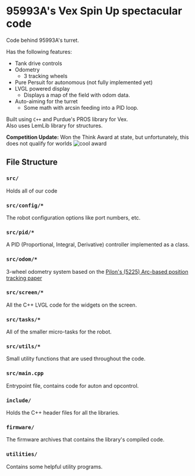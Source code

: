 # 95993A's Vex Spin Up spectacular code
Code behind 95993A's turret.  

Has the following features:
- Tank drive controls
- Odometry
  - 3 tracking wheels
- Pure Persuit for autonomous (not fully implemented yet)
- LVGL powered display
  - Displays a map of the field with odom data.
- Auto-aiming for the turret
  - Some math with arcsin feeding into a PID loop. 

Built using `C++` and Purdue's PROS library for Vex.  
Also uses LemLib library for structures.

**Competition Update:** Won the Think Award at state, but unfortunately, this does not qualify for worlds
![cool award](https://derock.media/r/XHdnET.jpg)

## File Structure
### `src/`
Holds all of our code

### `src/config/*`
The robot configuration options like port numbers, etc.  

### `src/pid/*`
A PID (Proportional, Integral, Derivative) controller implemented as a class.

### `src/odom/*`
3-wheel odometry system based on the [Pilon's (5225) Arc-based position tracking paper](http://thepilons.ca/wp-content/uploads/2018/10/Tracking.pdf)

### `src/screen/*`
All the C++ LVGL code for the widgets on the screen.

### `src/tasks/*`
All of the smaller micro-tasks for the robot.

### `src/utils/*`
Small utility functions that are used throughout the code.

### `src/main.cpp`
Entrypoint file, contains code for auton and opcontrol.

### `include/`
Holds the C++ header files for all the libraries.

### `firmware/`
The firmware archives that contains the library's compiled code.

### `utilities/`
Contains some helpful utility programs.
